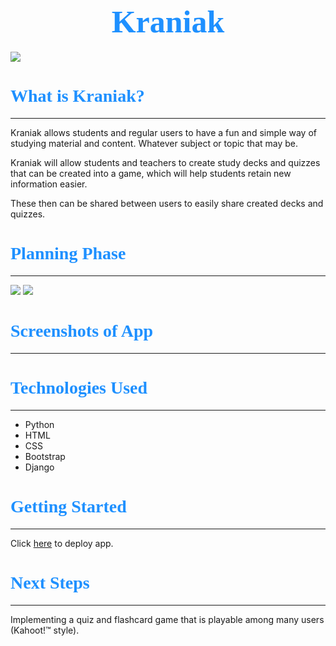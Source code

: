 # <center> <span style="font-size: 50px; font-family:Papyrus; color:dodgerblue; ">Kraniak </span> </center>
![](https://i.imgur.com/cx1gPJI.png)

# <span style="font-family:Papyrus; color:dodgerblue">What is Kraniak?</span>
---
Kraniak allows students and regular users to have a fun and simple way of studying material and content. Whatever subject or topic that may be.

Kraniak will allow students and teachers to create study decks and 
quizzes that can be created into a game, which will help students retain new information easier.

These then can be shared between users to easily share created decks and quizzes.

# <span style="font-family:Papyrus; color:dodgerblue">Planning Phase</span>
---

![](https://i.imgur.com/EAVnydq.png)
![](https://i.imgur.com/qYYjyng.png)

# <span style="font-family:Papyrus; color:dodgerblue">Screenshots of App</span>
---

# <span style="font-family:Papyrus; color:dodgerblue">Technologies Used</span>
---
* Python
* HTML
* CSS
* Bootstrap
* Django

# <span style="font-family:Papyrus; color:dodgerblue">Getting Started</span>
---
Click [here](https://kraniak.herokuapp.com/about/) to deploy app.

# <span style="font-family:Papyrus; color:dodgerblue">Next Steps</span>
---
Implementing a quiz and flashcard game that is playable among many users (Kahoot!&trade; style).